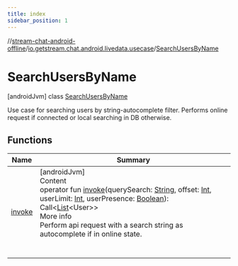 ```yaml
---
title: index
sidebar_position: 1
---
```

//[stream-chat-android-offline](../../../index.md)/[io.getstream.chat.android.livedata.usecase](../index.md)/[SearchUsersByName](index.md)



# SearchUsersByName  
 [androidJvm] class [SearchUsersByName](index.md)

Use case for searching users by string-autocomplete filter. Performs online request if connected or local searching in DB otherwise.

   


## Functions  
  
|  Name |  Summary | 
|---|---|
| <a name="io.getstream.chat.android.livedata.usecase/SearchUsersByName/invoke/#kotlin.String#kotlin.Int#kotlin.Int#kotlin.Boolean/PointingToDeclaration/"></a>[invoke](invoke.md)| <a name="io.getstream.chat.android.livedata.usecase/SearchUsersByName/invoke/#kotlin.String#kotlin.Int#kotlin.Int#kotlin.Boolean/PointingToDeclaration/"></a>[androidJvm]  <br/>Content  <br/>operator fun [invoke](invoke.md)(querySearch: [String](https://kotlinlang.org/api/latest/jvm/stdlib/kotlin/-string/index.html), offset: [Int](https://kotlinlang.org/api/latest/jvm/stdlib/kotlin/-int/index.html), userLimit: [Int](https://kotlinlang.org/api/latest/jvm/stdlib/kotlin/-int/index.html), userPresence: [Boolean](https://kotlinlang.org/api/latest/jvm/stdlib/kotlin/-boolean/index.html)): Call&lt;[List](https://kotlinlang.org/api/latest/jvm/stdlib/kotlin.collections/-list/index.html)&lt;User&gt;&gt;  <br/>More info  <br/>Perform api request with a search string as autocomplete if in online state.  <br/><br/><br/>|

